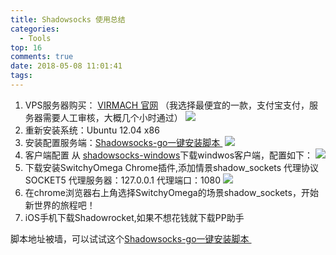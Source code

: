 ```yaml
---
title: Shadowsocks 使用总结
categories:
  - Tools
top: 16
comments: true
date: 2018-05-08 11:01:41
tags:
---
```


1.  VPS服务器购买： [VIRMACH 官网](https://billing.virmach.com/cart.php?gid=1) （我选择最便宜的一款，支付宝支付，服务器需要人工审核，大概几个小时通过） ![](http://www.le-more.com/wp-content/uploads/2018/05/vps_VRMACH.png)
2.  重新安装系统：Ubuntu 12.04 x86
3.  安装配置服务端：[Shadowsocks-go一键安装脚本 ](https://teddysun.com/392.html) ![](http://www.le-more.com/wp-content/uploads/2018/05/vps_shadowsocks_server.png)
4.  客户端配置 从 [shadowsocks-windows](https://github.com/shadowsocks/shadowsocks-windows)下载windwos客户端，配置如下： ![](http://www.le-more.com/wp-content/uploads/2018/05/vps_shadowsocks_client.png)
5.  下载安装SwitchyOmega Chrome插件,添加情景shadow_sockets 代理协议SOCKET5 代理服务器：127.0.0.1 代理端口：1080 ![](http://www.le-more.com/wp-content/uploads/2018/05/vps_shadowsocks_SwitchyOmega.png)
6.  在chrome浏览器右上角选择SwitchyOmega的场景shadow_sockets，开始新世界的旅程吧！
7.  iOS手机下载Shadowrocket,如果不想花钱就下载PP助手

脚本地址被墙，可以试试这个[Shadowsocks-go一键安装脚本 ](http://www.hopol.cn/2015/05/239/) 